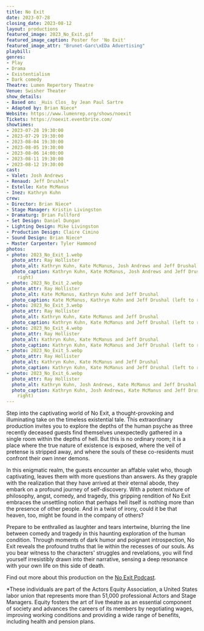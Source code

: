 ```yaml
---
title: No Exit
date: 2023-07-28
closing_date: 2023-08-12
layout: productions
featured_image: 2023_No_Exit.gif
featured_image_caption: Poster for 'No Exit'
featured_image_attr: "Brunet-Garc\xEDa Advertising"
playbill:
genres:
- Play
- Drama
- Existentialism
- Dark comedy
Theatre: Lumen Repertory Theatre
Venue: Swisher Theater
show_details:
- Based on: _Huis Clos_ by Jean Paul Sartre
- Adapted by: Brian Niece*
Website: https://www.lumenrep.org/shows/noexit
Tickets: https://noexit.eventbrite.com/
showtimes:
- 2023-07-28 19:30:00
- 2023-07-29 19:30:00
- 2023-08-04 19:30:00
- 2023-08-05 19:30:00
- 2023-08-06 14:00:00
- 2023-08-11 19:30:00
- 2023-08-12 19:30:00
cast:
- Valet: Josh Andrews
- Renaud: Jeff Drushal*
- Estelle: Kate McManus
- Inez: Kathryn Kuhn
crew:
- Director: Brian Niece*
- Stage Manager: Kristin Livingston
- Dramaturg: Brian Fullford
- Set Design: Daniel Dungan
- Lighting Design: Mike Livingston
- Production Design: Claire Cimino
- Sound Design: Brian Niece*
- Master Carpenter: Tyler Hammond
photos:
- photo: 2023_No_Exit_1.webp
  photo_attr: Ray Hollister
  photo_alt: Kathryn Kuhn, Kate McManus, Josh Andrews and Jeff Drushal
  photo_caption: Kathryn Kuhn, Kate McManus, Josh Andrews and Jeff Drushal (left to
    right)
- photo: 2023_No_Exit_2.webp
  photo_attr: Ray Hollister
  photo_alt: Kate McManus, Kathryn Kuhn and Jeff Drushal
  photo_caption: Kate McManus, Kathryn Kuhn and Jeff Drushal (left to right)
- photo: 2023_No_Exit_3.webp
  photo_attr: Ray Hollister
  photo_alt: Kathryn Kuhn, Kate McManus and Jeff Drushal
  photo_caption: Kathryn Kuhn, Kate McManus and Jeff Drushal (left to right)
- photo: 2023_No_Exit_4.webp
  photo_attr: Ray Hollister
  photo_alt: Kathryn Kuhn, Kate McManus and Jeff Drushal
  photo_caption: Kathryn Kuhn, Kate McManus and Jeff Drushal (left to right)
- photo: 2023_No_Exit_5.webp
  photo_attr: Ray Hollister
  photo_alt: Kathryn Kuhn, Kate McManus and Jeff Drushal
  photo_caption: Kathryn Kuhn, Kate McManus and Jeff Drushal (left to right)
- photo: 2023_No_Exit_6.webp
  photo_attr: Ray Hollister
  photo_alt: Kathryn Kuhn, Josh Andrews, Kate McManus and Jeff Drushal
  photo_caption: Kathryn Kuhn, Josh Andrews, Kate McManus and Jeff Drushal (left to
    right)
---
```

Step into the captivating world of No Exit, a thought-provoking and illuminating take on the timeless existential tale. This extraordinary production invites you to explore the depths of the human psyche as three recently deceased guests find themselves unexpectedly gathered in a single room within the depths of hell. But this is no ordinary room; it is a place where the true nature of existence is exposed, where the veil of pretense is stripped away, and where the souls of these co-residents must confront their own inner demons.

In this enigmatic realm, the guests encounter an affable valet who, though captivating, leaves them with more questions than answers. As they grapple with the realization that they have arrived at their eternal abode, they embark on a profound journey of self-discovery. With a potent mixture of philosophy, angst, comedy, and tragedy, this gripping rendition of No Exit embraces the unsettling notion that perhaps hell itself is nothing more than the presence of other people. And in a twist of irony, could it be that heaven, too, might be found in the company of others?

Prepare to be enthralled as laughter and tears intertwine, blurring the line between comedy and tragedy in this haunting exploration of the human condition. Through moments of dark humor and poignant introspection, No Exit reveals the profound truths that lie within the recesses of our souls. As you bear witness to the characters' struggles and revelations, you will find yourself irresistibly drawn into their narrative, sensing a deep resonance with your own life on this side of death.

Find out more about this production on the [No Exit Podcast](https://www.youtube.com/watch?v=0ZieSlqSq9k).

*These individuals are part of the Actors Equity Association, a United States labor union that represents more than 51,000 professional Actors and Stage Managers. Equity fosters the art of live theatre as an essential component of society and advances the careers of its members by negotiating wages, improving working conditions and providing a wide range of benefits, including health and pension plans. 
